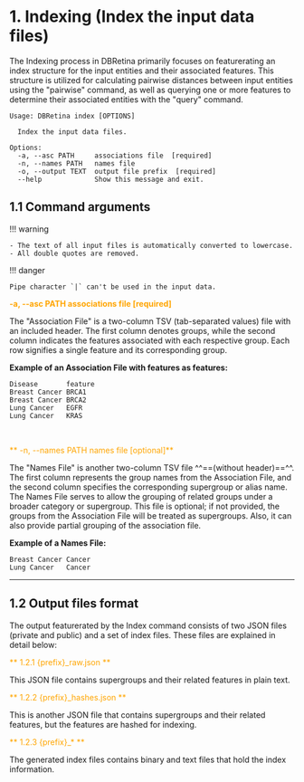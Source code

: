 # 1. Indexing (Index the input data files)

The Indexing process in DBRetina primarily focuses on featurerating an index structure for the input entities and their associated features. This structure is utilized for calculating pairwise distances between input entities using the "pairwise" command, as well as querying one or more features to determine their associated entities with the "query" command.

```
Usage: DBRetina index [OPTIONS]

  Index the input data files.

Options:
  -a, --asc PATH     associations file  [required]
  -n, --names PATH   names file
  -o, --output TEXT  output file prefix  [required]
  --help             Show this message and exit.
```

## 1.1 Command arguments

!!! warning

    - The text of all input files is automatically converted to lowercase.
    - All double quotes are removed.
    
!!! danger

    Pipe character `|` can't be used in the input data.

<span style="color:orange;">**-a, --asc PATH     associations file  [required]**</span>

The "Association File" is a two-column TSV (tab-separated values) file with an included header. The first column denotes groups, while the second column indicates the features associated with each respective group. Each row signifies a single feature and its corresponding group.

**Example of an Association File with features as features:**

```tsv
Disease       feature
Breast Cancer BRCA1
Breast Cancer BRCA2
Lung Cancer   EGFR
Lung Cancer   KRAS
```
<br>


<span style="color:orange;">** -n, --names PATH      names file [optional]**</span>

The "Names File" is another two-column TSV file ^^==(without header)==^^. The first column represents the group names from the Association File, and the second column specifies the corresponding supergroup or alias name. The Names File serves to allow the grouping of related groups under a broader category or supergroup. This file is optional; if not provided, the groups from the Association File will be treated as supergroups. Also, it can also provide partial grouping of the association file.

**Example of a Names File:**

```tsv
Breast Cancer Cancer
Lung Cancer   Cancer
```

---


## 1.2 Output files format

The output featurerated by the Index command consists of two JSON files (private and public) and a set of index files. These files are explained in detail below:


<span style="color:orange;">** 1.2.1 {prefix}_raw.json **</span>

This JSON file contains supergroups and their related features in plain text.

<span style="color:orange;">** 1.2.2 {prefix}_hashes.json **</span>

This is another JSON file that contains supergroups and their related features, but the features are hashed for indexing.

<span style="color:orange;">** 1.2.3 {prefix}_* **</span>

The generated index files contains binary and text files that hold the index information.